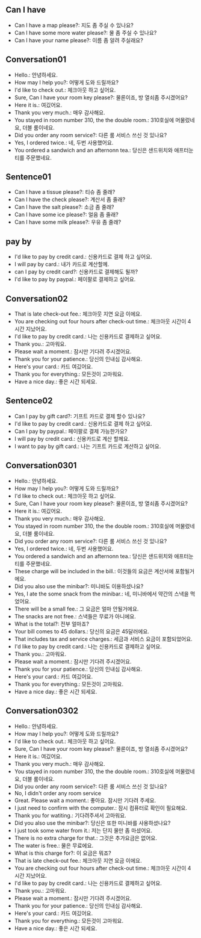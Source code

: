 ## Can I have 
- Can I have a map please?: 지도 좀 주실 수 있나요?
- Can I have some more water please?: 물 좀 주실 수 있나요?
- Can I have your name please?: 이름 좀 알려 주실래요?

## Conversation01
- Hello.: 안녕하세요.
- How may I help you?: 어떻게 도와 드릴까요? 
- I'd like to check out.: 체크아웃 하고 싶어요.
- Sure, Can I have your room key please?: 물론이죠, 방 열쇠좀 주시겠어요?
- Here it is.: 여깄어요.
- Thank you very much.: 매우 감사해요.
- You stayed in room number 310, the the double room.: 310호실에 머물렀네요, 더블 룸이네요.
- Did you order any room service?: 다른 룸 서비스 쓰신 것 있나요?
- Yes, I ordered twice.: 네, 두번 사용했어요.
- You ordered a sandwich and an afternonn tea.: 당신은 샌드위치와 애프터눈 티를 주문했네요.

## Sentence01
- Can I have a tissue please?: 티슈 좀 줄래?
- Can I have the check please?: 계산서 좀 줄래?
- Can I have the salt please?: 소금 좀 줄래?
- Can I have some ice please?: 얼음 좀 줄래?
- Can I have some milk please?: 우유 좀 줄래?

## pay by
- I'd like to pay by credit card.: 신용카드로 결제 하고 싶어요.
- I will pay by card.: 내가 카드로 계산할께.
- can I pay by credit card?: 신용카드로 결제해도 될까?
- I'd like to pay by paypal.: 페이팔로 결제하고 싶어요.

## Conversation02
- That is late check-out fee.: 체크아웃 지연 요금 이에요.
- You are checking out four hours after check-out time.: 체크아웃 시간이 4시간 지났어요.
- I'd like to pay by credit card.: 나는 신용카드로 결제하고 싶어요.
- Thank you.: 고마워요.
- Please wait a moment.: 잠시만 기다려 주시겠어요.
- Thank you for your patience.: 당신의 인내심 감사해요.
- Here's your card.: 카드 여깄어요.
- Thank you for everything.: 모든것이 고마워요.
- Have a nice day.: 좋은 시간 되세요.

## Sentence02
- Can I pay by gift card?: 기프트 카드로 결제 할수 있나요?
- I'd like to pay by credit card.: 신용카드로 결제 하고 싶어요.
- Can I pay by paypal.: 페이팔로 결제 가능한가요?
- I will pay by credit card.: 신용카드로 계산 할께요.
- I want to pay by gift card.: 나는 기프트 카드로 계산하고 싶어요.

## Conversation0301
- Hello.: 안녕하세요.
- How may I help you?: 어떻게 도와 드릴까요? 
- I'd like to check out.: 체크아웃 하고 싶어요.
- Sure, Can I have your room key please?: 물론이죠, 방 열쇠좀 주시겠어요?
- Here it is.: 여깄어요.
- Thank you very much.: 매우 감사해요.
- You stayed in room number 310, the the double room.: 310호실에 머물렀네요, 더블 룸이네요.
- Did you order any room service?: 다른 룸 서비스 쓰신 것 있나요?
- Yes, I ordered twice.: 네, 두번 사용했어요.
- You ordered a sandwich and an afternonn tea.: 당신은 샌드위치와 애프터눈 티를 주문했네요.
- These charge will be included in the bill.: 이것들의 요금은 계산서에 포함될거에요.
- Did you also use the minibar?: 미니바도 이용하셨나요?
- Yes, I ate the some snack from the minibar.: 네, 미니바에서 약간의 스낵을 먹었어요.
- There will be a small fee.: 그 요금은 얼마 안될거에요.
- The snacks are not free.: 스낵들은 무료가 아니에요.
- What is the total?: 전부 얼마죠?
- Your bill comes to 45 dollars.: 당신의 요금은 45달러에요.
- That includes tax and service charges.: 세금과 서비스 요금이 포함되었어요.
- I'd like to pay by credit card.: 나는 신용카드로 결제하고 싶어요.
- Thank you.: 고마워요.
- Please wait a moment.: 잠시만 기다려 주시겠어요.
- Thank you for your patience.: 당신의 인내심 감사해요.
- Here's your card.: 카드 여깄어요.
- Thank you for everything.: 모든것이 고마워요.
- Have a nice day.: 좋은 시간 되세요.

## Conversation0302
- Hello.: 안녕하세요.
- How may I help you?: 어떻게 도와 드릴까요? 
- I'd like to check out.: 체크아웃 하고 싶어요.
- Sure, Can I have your room key please?: 물론이죠, 방 열쇠좀 주시겠어요?
- Here it is.: 여깄어요.
- Thank you very much.: 매우 감사해요.
- You stayed in room number 310, the the double room.: 310호실에 머물렀네요, 더블 룸이네요.
- Did you order any room service?: 다른 룸 서비스 쓰신 것 있나요?
- No, I didn't order any room service
- Great. Please wait a moment.: 좋아요. 잠시만 기다려 주세요.
- I just need to confirm with the computer.: 잠시 컴퓨터로 확인이 필요해요.
- Thank you for watiting.: 기다려주셔서 고마워요.
- Did you also use the minibar?: 당신은 또한 미니바를 사용하셨나요?
- I just took some water from it.: 저는 단지 물만 좀 마셨어요.
- There is no extra charge for that.: 그것은 추가요금은 없어요.
- The water is free.: 물은 무료에요.
- What is this charge for?: 이 요금은 뭐죠?
- That is late check-out fee.: 체크아웃 지연 요금 이에요.
- You are checking out four hours after check-out time.: 체크아웃 시간이 4시간 지났어요.
- I'd like to pay by credit card.: 나는 신용카드로 결제하고 싶어요.
- Thank you.: 고마워요.
- Please wait a moment.: 잠시만 기다려 주시겠어요.
- Thank you for your patience.: 당신의 인내심 감사해요.
- Here's your card.: 카드 여깄어요.
- Thank you for everything.: 모든것이 고마워요.
- Have a nice day.: 좋은 시간 되세요.